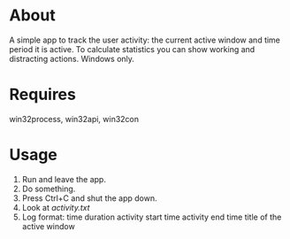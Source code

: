 
# About

A simple app to track the user activity: the current active window and time period it is active.
To calculate statistics you can show working and distracting actions. Windows only.

# Requires

win32process, win32api, win32con

# Usage

1. Run and leave the app.
2. Do something.
3. Press Ctrl+C and shut the app down.
4. Look at *activity.txt*
5. Log format: time duration <tab> activity start time <tab> activity end time <tab> title of the active window
